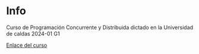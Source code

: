 # Info
Curso de Programación Concurrente y Distribuida dictado en la Universidad de caldas 2024-01 G1

<a href="https://bioaiteamlearning.github.io/ProgCD_2024_01_G1_Ucaldas/intro.html" target="_blank">Enlace del curso</a>